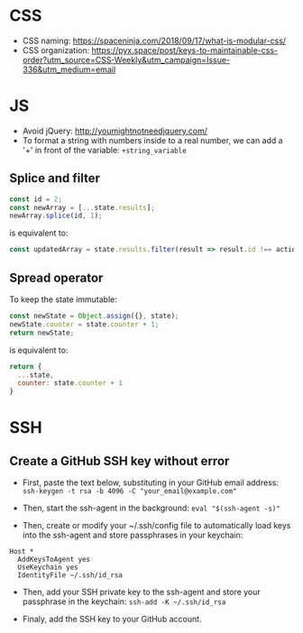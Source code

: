 # CSS

- CSS naming: https://spaceninja.com/2018/09/17/what-is-modular-css/
- CSS organization: https://pyx.space/post/keys-to-maintainable-css-order?utm_source=CSS-Weekly&utm_campaign=Issue-336&utm_medium=email

# JS

- Avoid jQuery: http://youmightnotneedjquery.com/
- To format a string with numbers inside to a  real number, we can add a '+' in front of the variable: ```+string_variable```

## Splice and filter

```js
const id = 2;
const newArray = [...state.results];
newArray.splice(id, 1);
```

is equivalent to:

```js
const updatedArray = state.results.filter(result => result.id !== action.resultElementId);
```

## Spread operator

To keep the state immutable:

```js
const newState = Object.assign({}, state);
newState.counter = state.counter + 1;
return newState;
```

is equivalent to:

```js
return {
  ...state,
  counter: state.counter + 1
}
```

# SSH

## Create a GitHub SSH key without error

- First, paste the text below, substituting in your GitHub email address:
```ssh-keygen -t rsa -b 4096 -C "your_email@example.com"```

- Then, start the ssh-agent in the background:
```eval "$(ssh-agent -s)"```

- Then, create or modify your ~/.ssh/config file to automatically load keys into the ssh-agent and store passphrases in your keychain:
```
Host *
  AddKeysToAgent yes
  UseKeychain yes
  IdentityFile ~/.ssh/id_rsa
```

- Then, add your SSH private key to the ssh-agent and store your passphrase in the keychain:
```ssh-add -K ~/.ssh/id_rsa```

- Finaly, add the SSH key to your GitHub account.
